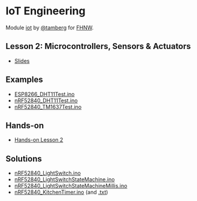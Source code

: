 # IoT Engineering
Module [iot](https://www.fhnw.ch/de/studium/module/9280188) by [@tamberg](https://twitter.com/tamberg) for [FHNW](https://www.fhnw.ch/).

## Lesson 2: Microcontrollers, Sensors & Actuators
- [Slides](http://www.tamberg.org/fhnw/2021/hs/IoT02Microcontrollers.pdf)

## Examples
- [ESP8266_DHT11Test.ino](Arduino/ESP8266_DHT11Test/ESP8266_DHT11Test.ino)
- [nRF52840_DHT11Test.ino](Arduino/nRF52840_DHT11Test/nRF52840_DHT11Test.ino)
- [nRF52840_TM1637Test.ino](Arduino/nRF52840_TM1637Test/nRF52840_TM1637Test.ino)

## Hands-on
- [Hands-on Lesson 2](../../../../fhnw-iot-work-02/blob/master/README.md)

## Solutions
- [nRF52840_LightSwitch.ino](Arduino/nRF52840_LightSwitch/nRF52840_LightSwitch.ino)
- [nRF52840_LightSwitchStateMachine.ino](Arduino/nRF52840_LightSwitchStateMachine/nRF52840_LightSwitchStateMachine.ino)
- [nRF52840_LightSwitchStateMachineMillis.ino](Arduino/nRF52840_LightSwitchStateMachineMillis/nRF52840_LightSwitchStateMachineMillis.ino)
- [nRF52840_KitchenTimer.ino](Arduino/nRF52840_KitchenTimer/nRF52840_KitchenTimer.ino) (and [.txt](Arduino/nRF52840_KitchenTimer/nRF52840_KitchenTimer.txt))
